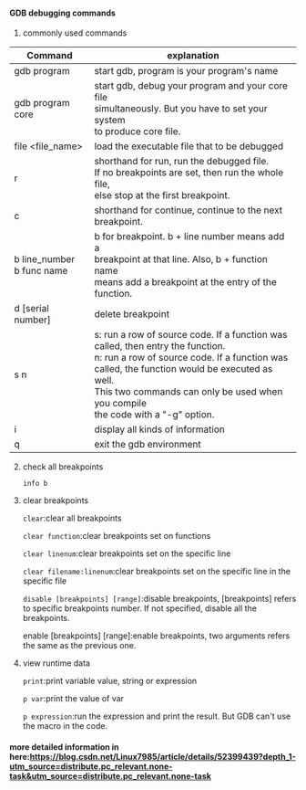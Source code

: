 #### **GDB debugging commands**

1. commonly used commands

| Command                            | explanation                                                  |
| ---------------------------------- | ------------------------------------------------------------ |
| gdb program                        | start gdb, program is your program's name                    |
| gdb program core                   | start gdb, debug your program and your core file <br>simultaneously. But you have to set your system <br>to produce core file. |
| file <file_name>                   | load the executable file that to be debugged                 |
| r                                  | shorthand for run, run the debugged file.<br> If no breakpoints are set, then run the whole file, <br>else stop at the first breakpoint. |
| c                                  | shorthand for continue, continue to the next breakpoint.     |
| b line_number <br>b func name <br> | b for breakpoint. b + line number means add a <br>breakpoint at that line. Also, b + function name <br>means add a breakpoint at the entry of the function. |
| d [serial number]                  | delete breakpoint                                            |
| s n                                | s: run a row of source code. If a function was <br>   called, then entry the function. <br>n: run a row of source code. If a function was <br>   called, the function would be executed as well.<br>This two commands can only be used when you compile<br>the code with a "-g" option. |
| i                                  | display all kinds of information                             |
| q                                  | exit the gdb environment                                     |

2. check all breakpoints

   ```info b```

3. clear breakpoints

   ```clear```:clear all breakpoints

   ```clear function```:clear breakpoints set on functions

   ```clear linenum```:clear breakpoints set on the specific line

   ```clear filename:linenum```:clear breakpoints set on the specific line in the specific file

   ```disable [breakpoints] [range]```:disable breakpoints, [breakpoints] refers to specific breakpoints number. If not specified, disable all the breakpoints.

   enable [breakpoints] [range]:enable breakpoints, two arguments refers the same as the previous one.

4. view runtime data

   ```print```:print variable value, string or expression

   ```p var```:print the value of var

   ```p expression```:run the expression and print the result. But GDB can't use the macro in the code.


#### more detailed information in here:https://blog.csdn.net/Linux7985/article/details/52399439?depth_1-utm_source=distribute.pc_relevant.none-task&utm_source=distribute.pc_relevant.none-task

   